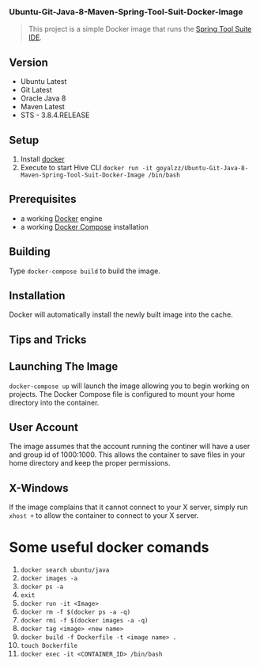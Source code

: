 ### Ubuntu-Git-Java-8-Maven-Spring-Tool-Suit-Docker-Image ###
> This project is a simple Docker image that runs the [Spring Tool Suite IDE]().

## Version ##
* Ubuntu Latest
* Git Latest
* Oracle Java 8
* Maven Latest
* STS - 3.8.4.RELEASE

## Setup ##
1. Install [docker](https://www.docker.com/products/overview "Install Docker")
2. Execute to start Hive CLI `docker run -it goyalzz/Ubuntu-Git-Java-8-Maven-Spring-Tool-Suit-Docker-Image /bin/bash`

## Prerequisites ##
* a working [Docker](http://docker.io) engine
* a working [Docker Compose](http://docker.io) installation

## Building ##
Type `docker-compose build` to build the image.

## Installation ##
Docker will automatically install the newly built image into the cache.

## Tips and Tricks ##

## Launching The Image ##

`docker-compose up` will launch the image allowing you to begin working on projects. The Docker Compose file is 
configured to mount your home directory into the container.  

## User Account ##
The image assumes that the account running the continer will have a user and group id of 1000:1000.  This allows the container 
to save files in your home directory and keep the proper permissions.

## X-Windows ##
If the image complains that it cannot connect to your X server, simply run `xhost +` to allow the container to connect 
to your X server.

# Some useful docker comands #
1.  `docker search ubuntu/java`
2.  `docker images -a`
3.  `docker ps -a`
4.  `exit`
5.  `docker run -it <Image>`
6.  `docker rm -f $(docker ps -a -q)`
7.  `docker rmi -f $(docker images -a -q)`
8.  `docker tag <image> <new name>`
9.  `docker build -f Dockerfile -t <image name> .`
10. `touch Dockerfile`
11. `docker exec -it <CONTAINER_ID> /bin/bash`
